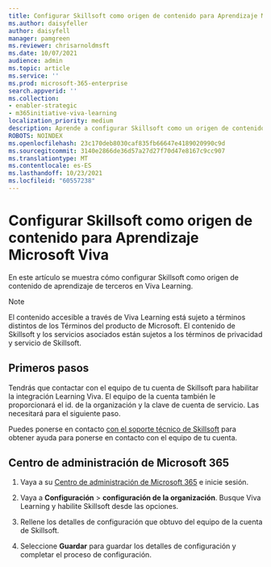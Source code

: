 ```yaml
---
title: Configurar Skillsoft como origen de contenido para Aprendizaje Microsoft Viva
ms.author: daisyfeller
author: daisyfell
manager: pamgreen
ms.reviewer: chrisarnoldmsft
ms.date: 10/07/2021
audience: admin
ms.topic: article
ms.service: ''
ms.prod: microsoft-365-enterprise
search.appverid: ''
ms.collection:
- enabler-strategic
- m365initiative-viva-learning
localization_priority: medium
description: Aprende a configurar Skillsoft como un origen de contenido de aprendizaje para Aprendizaje Microsoft Viva.
ROBOTS: NOINDEX
ms.openlocfilehash: 23c170deb8030caf835fb66647e4189020990c9d
ms.sourcegitcommit: 3140e2866de36d57a27d27f70d47e8167c9cc907
ms.translationtype: MT
ms.contentlocale: es-ES
ms.lasthandoff: 10/23/2021
ms.locfileid: "60557238"
---
```

# <a name="configure-skillsoft-as-a-content-source-for-microsoft-viva-learning"></a>Configurar Skillsoft como origen de contenido para Aprendizaje Microsoft Viva

En este artículo se muestra cómo configurar Skillsoft como origen de contenido de aprendizaje de terceros en Viva Learning.

>[!NOTE]
>El contenido accesible a través de Viva Learning está sujeto a términos distintos de los Términos del producto de Microsoft. El contenido de Skillsoft y los servicios asociados están sujetos a los términos de privacidad y servicio de Skillsoft.

## <a name="first-steps"></a>Primeros pasos

Tendrás que contactar con el equipo de tu cuenta de Skillsoft para habilitar la integración Learning Viva. El equipo de la cuenta también le proporcionará el id. de la organización y la clave de cuenta de servicio. Las necesitará para el siguiente paso.

Puedes ponerse en contacto [con el soporte técnico de Skillsoft](https://support.skillsoft.com/percipio/) para obtener ayuda para ponerse en contacto con el equipo de tu cuenta.

## <a name="microsoft-365-admin-center"></a>Centro de administración de Microsoft 365

1. Vaya a su [Centro de administración de Microsoft 365](https://admin.microsoft.com) e inicie sesión.

2. Vaya a **Configuración**  >  **configuración de la organización**. Busque Viva Learning y habilite Skillsoft desde las opciones.

3. Rellene los detalles de configuración que obtuvo del equipo de la cuenta de Skillsoft.

    <!--![Image of Organization ID and Service Account Key.](../media/learning/skillsoft-1.png)-->

4. Seleccione **Guardar** para guardar los detalles de configuración y completar el proceso de configuración.
